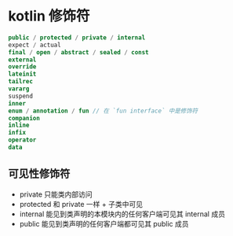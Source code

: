 # kotlin 修饰符


```kotlin
public / protected / private / internal
expect / actual
final / open / abstract / sealed / const
external
override
lateinit
tailrec
vararg
suspend
inner
enum / annotation / fun // 在 `fun interface` 中是修饰符
companion
inline
infix
operator
data
```
## 可见性修饰符

- private 只能类内部访问
- protected 和 private 一样 + 子类中可见
- internal 能见到类声明的本模块内的任何客户端可见其 internal 成员
- public 能见到类声明的任何客户端都可见其 public 成员